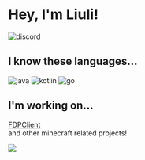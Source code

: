 # Hey, I'm Liuli!
![discord](https://discord.c99.nl/widget/theme-1/764439594141220874.png)
## I know these languages...
![java](https://img.shields.io/badge/-java-blue?style=for-the-badge&logo=java&logoColor=white)
![kotlin](https://img.shields.io/badge/-kotlin-blue?style=for-the-badge&logo=kotlin&logoColor=white)
![go](https://img.shields.io/badge/-golang-blue?style=for-the-badge&logo=go&logoColor=white)
## I'm working on...
[FDPClient](https://github.com/UnlegitMC/FDPClient)  
and other minecraft related projects!

![](https://github-readme-stats.vercel.app/api?username=liulihaocai&show_icons=true&theme=dracula)
